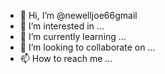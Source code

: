 - 👋 Hi, I’m @newelljoe66gmail
- 👀 I’m interested in ...
- 🌱 I’m currently learning ...
- 💞️ I’m looking to collaborate on ...
- 📫 How to reach me ...

<!---
newelljoe66gmail/newelljoe66gmail is a ✨ special ✨ repository because its `README.md` (this file) appears on your GitHub profile.
You can click the Preview link to take a look at your changes.
--->
